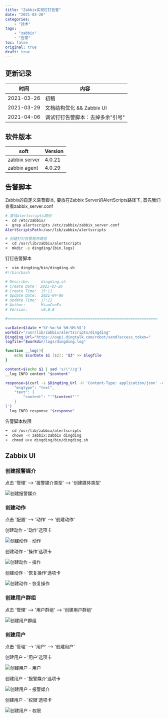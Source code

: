 ```yaml
---
title: "Zabbix实现钉钉告警"
date: "2021-03-26"
categories:
    - "技术"
tags:
    - "zabbix"
    - "告警"
toc: false
original: true
draft: true
---
```


## 更新记录

| 时间       | 内容 |
| ---------- | ---- |
| 2021-03-26 | 初稿 |
| 2021-03-29 | 文档结构优化 && Zabbix UI |
| 2021-04-06 | 调试钉钉告警脚本：去掉多余"引号" |

## 软件版本

| soft          | Version |
| ------------- | ------- |
| zabbix server | 4.0.21  |
| zabbix agent  | 4.0.29  |

## 告警脚本

Zabbix的自定义告警脚本, 要放在Zabbix Server的AlertScripts路径下, 首先我们查看zabbix_server.conf

``` zsh
# 查找alertscripts路径
➜  cd /etc/zabbix/
➜  grep alertscripts /etc/zabbix/zabbix_server.conf
AlertScriptsPath=/usr/lib/zabbix/alertscripts

# 创建钉钉告警程序路径
➜  cd /usr/lib/zabbix/alertscripts
➜  mkdir -p dingding/{bin,logs}
```

钉钉告警脚本

``` zsh
➜  vim dingding/bin/dingding.sh
#!/bin/bash

# Describe:     dingding.sh
# Create Date： 2021-03-26
# Create Time:  15:11
# Update Date:  2021-04-06
# Update Time:  17:21
# Author:       MiaoCunFa
# Version:      v0.0.8

#===================================================================

curDate=$(date +'%Y-%m-%d %H:%M:%S')
workdir="/usr/lib/zabbix/alertscripts/dingding"
Dingding_Url="https://oapi.dingtalk.com/robot/send?access_token="
logfile="$workdir/logs/dingding.log"

function __log(){
    echo $curDate $1 [$2]: "$3" >> $logfile
}

content=$(echo $1 | sed 's/\"//g')
__log INFO content "$content"

response=$(curl -s $Dingding_Url -H 'Content-Type: application/json' -d '{
    "msgtype": "text",
    "text": {
        "content": "'"$content"'"
    }
}')
__log INFO response "$response"
```

告警脚本权限

``` zsh
➜  cd /usr/lib/zabbix/alertscripts
➜  chown -R zabbix:zabbix dingding
➜  chmod u+x dingding/bin/dingding.sh
```

## Zabbix UI

### 创建报警媒介

点击 '管理' --> '报警媒介类型' --> '创建媒体类型'

![创建报警媒介](https://cdn.jsdelivr.net/gh/miaocunfa/imghosting/img/zabbix_dingding_20210329_04.jpg)

### 创建动作

点击 '配置' --> '动作' --> '创建动作'

创建动作 - '动作'选项卡

![创建动作 - 动作](https://cdn.jsdelivr.net/gh/miaocunfa/imghosting/img/zabbix_dingding_20210329_03.jpg)

创建动作 - '操作'选项卡

![创建动作 - 操作](https://cdn.jsdelivr.net/gh/miaocunfa/imghosting/img/zabbix_dingding_20210329_01.jpg)

创建动作 - '恢复操作'选项卡

![创建动作 - 恢复操作](https://cdn.jsdelivr.net/gh/miaocunfa/imghosting/img/zabbix_dingding_20210329_02.jpg)

### 创建用户群组

点击 '管理' --> '用户群组' --> '创建用户群组'

![创建用户群组](https://cdn.jsdelivr.net/gh/miaocunfa/imghosting/img/zabbix_dingding_20210329_07.jpg)

### 创建用户

点击 '管理' --> '用户' --> '创建用户'

创建用户 - '用户'选项卡

![创建用户 - 用户](https://cdn.jsdelivr.net/gh/miaocunfa/imghosting/img/zabbix_dingding_20210329_05.jpg)

创建用户 - '报警媒介'选项卡

![创建用户 - 报警媒介](https://cdn.jsdelivr.net/gh/miaocunfa/imghosting/img/zabbix_dingding_20210329_06.jpg)

创建用户 - '权限'选项卡

![创建用户 - 权限](https://cdn.jsdelivr.net/gh/miaocunfa/imghosting/img/zabbix_dingding_20210329_08.jpg)
